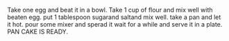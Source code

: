 Take one egg and beat it in a bowl.
Take 1 cup of flour and mix well with beaten egg.
put 1 tablespoon sugarand saltand mix well.
take a pan and let it hot.
pour some mixer and sperad it wait for a while and serve it in a plate.
PAN CAKE IS READY.